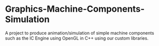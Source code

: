 # Graphics-Machine-Components-Simulation
A project to produce animation/simulation of simple machine components such as the IC Engine using OpenGL in C++ using our custom libraries.
